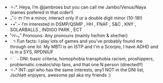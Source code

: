 - ✧˖°. Heya, I’m @jambroes but you can call me Jambo/Venus/Naya (names prefered in that order!)
- ₊˚⊹ ᰔ I'm a minor, interact only if ur a double digit minor (10-18!)
- ⋆⭒˚.⋆ I’m interested in DSMP/QSMP , HH , FNAF , S&C , KNY , SOLARBALLS , INDIGO PARK , ECT
- ˚୨୧⋆｡˚ Pronouns: Any pronouns (mainly he/him & she/her)
- ೀ Fun facts: I play lots of games and you've probably found me through one lol. My MBTI is an ISTP and I'm a Scorpio, I have ADHD and is in a SYS, RPDNIUF
- 𓏲 ๋࣭  ࣪ ˖ DNI: basic criteria, homophobia transphobia racism, proshippers, problematic creator/ship fans, and that one N person (directed!!)
- ✧˖° INT: ppl who has the same interests, any1 NOT in the DNI list, Jschlatt enjoyers, awesome ppl aka my friends :)

<!---
jambroes/jambroes is a ✨ special ✨ repository because its `README.md` (this file) appears on your GitHub profile.
You can click the Preview link to take a look at your changes.
--->

